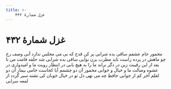 ```yaml
---
title: >-
    غزل شمارهٔ ۴۳۲
---
```

# غزل شمارهٔ ۴۳۲

مخمور جام عشقم ساقی بده شرابی
پر کن قدح که بی می مجلس ندارد آبی
وصف رخ چو ماهش در پرده راست ناید
مطرب بزن نوایی ساقی بده شرابی
شد حلقه قامت من تا بعد از این رقیبت
زین در دگر نراند ما را به هیچ بابی
در انتظار رویت ما و امیدواری
در عشوه وصالت ما و خیال و خوابی
مخمور آن دو چشمم آیا کجاست جامی
بیمار آن دو لعلم آخر کم از جوابی
حافظ چه می نهی دل تو در خیال خوبان
کی تشنه سیر گردد از لمعه سرابی

